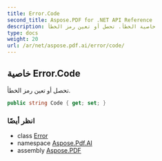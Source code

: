 ```yaml
---
title: Error.Code
second_title: Aspose.PDF for .NET API Reference
description: خاصية الخطأ. تحصل أو تعين رمز الخطأ
type: docs
weight: 20
url: /ar/net/aspose.pdf.ai/error/code/
---
```

## خاصية Error.Code

تحصل أو تعين رمز الخطأ.

```csharp
public string Code { get; set; }
```

### انظر أيضًا

* class [Error](../)
* namespace [Aspose.Pdf.AI](../../../aspose.pdf.ai/)
* assembly [Aspose.PDF](../../../)
